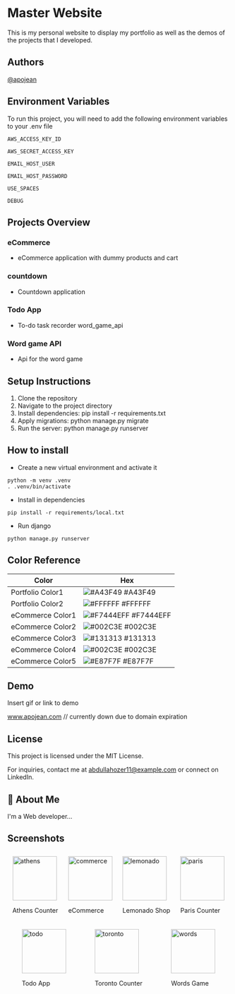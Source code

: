 # Master Website

This is my personal website to display my portfolio as well as the demos of the projects that I developed.

## Authors

 [@apojean](https://www.github.com/abdullahozer11)

## Environment Variables

To run this project, you will need to add the following environment variables to your .env file

`AWS_ACCESS_KEY_ID`

`AWS_SECRET_ACCESS_KEY`

`EMAIL_HOST_USER`

`EMAIL_HOST_PASSWORD`

`USE_SPACES`

`DEBUG`

## Projects Overview

### eCommerce
- eCommerce application with dummy products and cart

### countdown
- Countdown application

### Todo App
- To-do task recorder
word_game_api

### Word game API
- Api for the word game

## Setup Instructions
   1. Clone the repository
   2. Navigate to the project directory
   3. Install dependencies: pip install -r requirements.txt
   4. Apply migrations: python manage.py migrate
   5. Run the server: python manage.py runserver

## How to install

- Create a new virtual environment and activate it

```
python -m venv .venv
. .venv/bin/activate
```

- Install in dependencies

```
pip install -r requirements/local.txt
```

- Run django

```
python manage.py runserver
```

## Color Reference

| Color             | Hex                                                                |
| ----------------- | ------------------------------------------------------------------ |
| Portfolio Color1 | ![#A43F49](https://via.placeholder.com/10/A43F49?text=+) #A43F49 |
| Portfolio Color2 | ![#FFFFFF](https://via.placeholder.com/10/FFFFFF?text=+) #FFFFFF |
| eCommerce Color1 | ![#F7444EFF](https://via.placeholder.com/10/F7444EFF?text=+) #F7444EFF |
| eCommerce Color2 | ![#002C3E](https://via.placeholder.com/10/002C3E?text=+) #002C3E |
| eCommerce Color3 | ![#131313](https://via.placeholder.com/10/131313?text=+) #131313 |
| eCommerce Color4 | ![#002C3E](https://via.placeholder.com/10/002C3E?text=+) #002C3E |
| eCommerce Color5 | ![#E87F7F](https://via.placeholder.com/10/E87F7F?text=+) #E87F7F |

## Demo

Insert gif or link to demo

www.apojean.com // currently down due to domain expiration

## License
This project is licensed under the MIT License.

For inquiries, contact me at abdullahozer11@example.com or connect on LinkedIn.

## 🚀 About Me
I'm a Web developer...

## Screenshots
<div style="display: flex; flex-direction: row; flex-wrap: wrap; justify-content: space-around;">
<div style="margin: 10px;">
<img src="https://i.ibb.co/MVN4Vrx/athens.webp" alt="athens" width="100">
  <p>Athens Counter</p>
</div>
<div style="margin: 10px;">
<img src="https://i.ibb.co/92Dm5MK/commerce.webp" alt="commerce" width="100">
  <p>eCommerce</p>
</div>
<div style="margin: 10px;">
<img src="https://i.ibb.co/tBDF2rk/lemonado.webp" alt="lemonado" width="100">
  <p>Lemonado Shop</p>
</div>
<div style="margin: 10px;">
<img src="https://i.ibb.co/K5QS1P4/paris.webp" alt="paris" width="100">
  <p>Paris Counter</p>
</div>
<div style="margin: 10px;">
<img src="https://i.ibb.co/f02KRht/todo.webp" alt="todo" width="100">
  <p>Todo App</p>
</div>
<div style="margin: 10px;">
<img src="https://i.ibb.co/nbQz2Q1/toronto.webp" alt="toronto" width="100">
  <p>Toronto Counter</p>
</div>
<div style="margin: 10px;">
<img src="https://i.ibb.co/g3C2sSQ/words.webp" alt="words" width="100">
  <p>Words Game</p>
</div>
</div>
